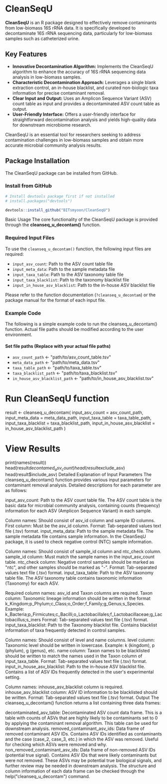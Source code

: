 # CleanSeqU

**CleanSeqU** is an R package designed to effectively remove contaminants from low-biomass 16S rRNA data. It is specifically developed to decontaminate 16S rRNA sequencing data, particularly for low-biomass samples such as catheterized urine.

## Key Features

* **Innovative Decontamination Algorithm:** Implements the CleanSeqU algorithm to enhance the accuracy of 16S rRNA sequencing data analysis in low-biomass samples.
* **Characteristic Decontamination Approach:** Leverages a single blank extraction control, an in-house blacklist, and curated non-biologic taxa information for precise contaminant removal.
* **Clear Input and Output:** Uses an Amplicon Sequence Variant (ASV) count table as input and provides a decontaminated ASV count table as output.
* **User-Friendly Interface:** Offers a user-friendly interface for straightforward decontamination analysis and yields high-quality data for downstream microbiome research.

CleanSeqU is an essential tool for researchers seeking to address contamination challenges in low-biomass samples and obtain more accurate microbial community analysis results.

## Package Installation

The CleanSeqU package can be installed from GitHub.

### Install from GitHub

```R
# Install devtools package first if not installed
# install.packages("devtools")

devtools::install_github("BITsmyoon/CleanSeqU")
```
Basic Usage
The core functionality of the CleanSeqU package is provided through the **cleanseq_u_decontam()** function.

### Required Input Files

To use the `cleanseq_u_decontam()` function, the following input files are required:

* `input_asv_count`: Path to the ASV count table file
* `input_meta_data`: Path to the sample metadata file
* `input_taxa_table`: Path to the ASV taxonomy table file
* `input_taxa_blacklist`: Path to the taxonomy blacklist file
* `input_in_house_asv_blacklist`: Path to the in-house ASV blacklist file

Please refer to the function documentation (`?cleanseq_u_decontam`) or the package manual for the format of each input file.

### Example Code

The following is a simple example code to run the cleanseq_u_decontam() function.  Actual file paths should be modified according to the user environment.

#### Set file paths (Replace with your actual file paths)

* `asv_count_path` <- "path/to/asv_count_table.tsv"
* `meta_data_path` <- "path/to/meta_data.tsv"
* `taxa_table_path` <- "path/to/taxa_table.tsv"
* `taxa_blacklist_path` <- "path/to/taxa_blacklist.tsv"
* `in_house_asv_blacklist_path` <- "path/to/in_house_asv_blacklist.tsv"

# Run CleanSeqU function
result <- cleanseq_u_decontam(
  input_asv_count = asv_count_path,
  input_meta_data = meta_data_path,
  input_taxa_table = taxa_table_path,
  input_taxa_blacklist = taxa_blacklist_path,
  input_in_house_asv_blacklist = in_house_asv_blacklist_path
)

# View Results
print(names(result))
head(result$decontamed_asv_count)
head(result$exclude_asv)
head(result$include_asv)
Detailed Explanation of Input Parameters
The cleanseq_u_decontam() function provides various input parameters for contaminant removal analysis. Detailed descriptions for each parameter are as follows:

input_asv_count: Path to the ASV count table file. The ASV count table is the basic data for microbial community analysis, containing counts (frequency) information for each ASV (Amplicon Sequence Variant) in each sample.

Column names: Should consist of asv_id column and sample ID columns.
First column: Must be the asv_id column.
Format: Tab-separated values text file (.tsv) format.
input_meta_data: Path to the sample metadata file. The sample metadata file contains sample information. In the CleanSeqU package, it is used to check negative control (NTC) sample information.

Column names: Should consist of sample_id column and ntc_check column.
sample_id column: Must match the sample names in the input_asv_count table.
ntc_check column: Negative control samples should be marked as "ntc", and other samples should be marked as "-".
Format: Tab-separated values text file (.tsv) format.
input_taxa_table: Path to the ASV taxonomy table file. The ASV taxonomy table contains taxonomic information (Taxonomy) for each ASV.

Required column names: asv_id and Taxon columns are required.
Taxon column: Taxonomic lineage information should be written in the format k_Kingdom;p_Phylum;c_Class;o_Order;f_Family;g_Genus;s_Species. Example: k_Bacteria;p_Firmicutes;c_Bacilli;o_Lactobacillales;f_Lactobacillaceae;g_Lactobacillus;s_iners
Format: Tab-separated values text file (.tsv) format.
input_taxa_blacklist: Path to the Taxonomy blacklist file. Contains blacklist information of taxa frequently detected in control samples.

Column names: Should consist of level and name columns.
level column: Taxonomic level should be written in lowercase. Example: k (kingdom), p (phylum), g (genus), etc.
name column: Taxon names to be blacklisted should be written to match the names used in the Taxon column of input_taxa_table.
Format: Tab-separated values text file (.tsv) format.
input_in_house_asv_blacklist: Path to the in-house ASV blacklist file. Contains a list of ASV IDs frequently detected in the user's experimental setting.

Column names: inhouse_asv_blacklist column is required.
inhouse_asv_blacklist column: ASV ID information to be blacklisted should be written.
Format: Tab-separated values text file (.tsv) format.
Output
The cleanseq_u_decontam() function returns a list containing three data frames:

decontaminated_asv_table: Decontaminated ASV count data frame. This is a table with counts of ASVs that are highly likely to be contaminants set to 0 by applying the contaminant removal algorithm. This table can be used for downstream analysis.
removed_contaminant_asv_ids: Data frame of removed contaminant ASV IDs. Contains ASV IDs identified as contaminants and the case (case_2, case_3, etc.) in which the ASV was removed. Useful for checking which ASVs were removed and why.
non_removed_contaminant_asv_ids: Data frame of non-removed ASV IDs (potential true signal). Contains ASV IDs that were likely contaminants but were not removed. These ASVs may be potential true biological signals, and further review may be needed in downstream analysis.
The structure and column information of each data frame can be checked through the help("cleanseq_u_decontam") command.
